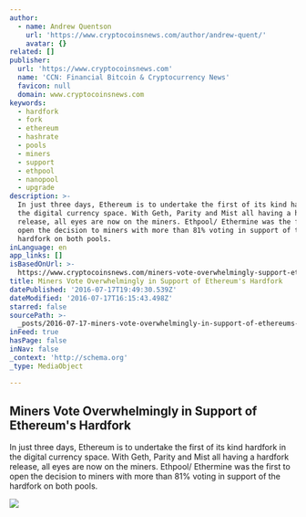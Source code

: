 ```yaml
---
author:
  - name: Andrew Quentson
    url: 'https://www.cryptocoinsnews.com/author/andrew-quent/'
    avatar: {}
related: []
publisher:
  url: 'https://www.cryptocoinsnews.com'
  name: 'CCN: Financial Bitcoin & Cryptocurrency News'
  favicon: null
  domain: www.cryptocoinsnews.com
keywords:
  - hardfork
  - fork
  - ethereum
  - hashrate
  - pools
  - miners
  - support
  - ethpool
  - nanopool
  - upgrade
description: >-
  In just three days, Ethereum is to undertake the first of its kind hardfork in
  the digital currency space. With Geth, Parity and Mist all having a hardfork
  release, all eyes are now on the miners. Ethpool/ Ethermine was the first to
  open the decision to miners with more than 81% voting in support of the
  hardfork on both pools.
inLanguage: en
app_links: []
isBasedOnUrl: >-
  https://www.cryptocoinsnews.com/miners-vote-overwhelmingly-support-ethereums-hardfork/
title: Miners Vote Overwhelmingly in Support of Ethereum's Hardfork
datePublished: '2016-07-17T19:49:30.539Z'
dateModified: '2016-07-17T16:15:43.498Z'
starred: false
sourcePath: >-
  _posts/2016-07-17-miners-vote-overwhelmingly-in-support-of-ethereums-hardfork.md
inFeed: true
hasPage: false
inNav: false
_context: 'http://schema.org'
_type: MediaObject

---
```

<article style=""><h1>Miners Vote Overwhelmingly in Support of Ethereum's Hardfork</h1><p>In just three days, Ethereum is to undertake the first of its kind hardfork in the digital currency space. With Geth, Parity and Mist all having a hardfork release, all eyes are now on the miners. Ethpool/ Ethermine was the first to open the decision to miners with more than 81% voting in support of the hardfork on both pools.</p><img src="https://www.cryptocoinsnews.com/wp-content/uploads/2016/07/railroad-split.jpg.jpg" /></article>